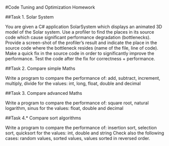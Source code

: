 #Code Tuning and Optimization Homework

##Task 1. Solar System

You are given a C# application SolarSystem which displays an animated 3D model of the Solar system.
Use a profiler to find the places in its source code which cause significant performance degradation (bottlenecks).
Provide a screen-shot of the profiler’s result and indicate the place in the source code where the bottleneck resides (name of the file, line of code).
Make a quick fix in the source code in order to significantly improve the performance.
Test the code after the fix for correctness + performance.

##Task 2. Compare simple Maths

Write a program to compare the performance of:
add, subtract, increment, multiply, divide
for the values:
int, long, float, double and decimal

##Task 3. Compare advanced Maths

Write a program to compare the performance of:
square root, natural logarithm, sinus
for the values:
float, double and decimal

##Task 4.* Compare sort algorithms

Write a program to compare the performance of:
insertion sort, selection sort, quicksort
for the values:
int, double and string
Check also the following cases:
random values, sorted values, values sorted in reversed order.